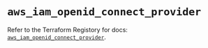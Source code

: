 # `aws_iam_openid_connect_provider`

Refer to the Terraform Registory for docs: [`aws_iam_openid_connect_provider`](https://www.terraform.io/docs/providers/aws/r/iam_openid_connect_provider).
